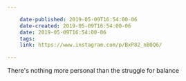 ```yaml
---

    date-published: 2019-05-09T16:54:00-06
    date-created: 2019-05-09T16:54:00-06
    date: 2019-05-09T16:54:00-06
    tags:
    link: https://www.instagram.com/p/BxP82_nB0Q6/

---
```


There's nothing more personal than the struggle for balance